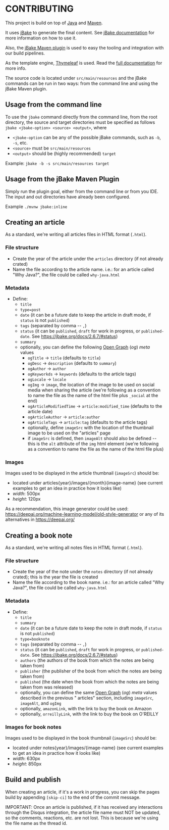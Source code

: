 # CONTRIBUTING

This project is build on top of [Java](https://www.java.com/en/) and [Maven](https://maven.apache.org/).

It uses [jBake](https://jbake.org/) to generate the final content. See [jBake documentation](https://jbake.org/docs/)
for more information on how to use it.

Also, the [jBake Maven plugin](https://github.com/jbake-org/jbake-maven-plugin) is used to easy the tooling and
integration with our build pipelines.

As the template engine, [Thymeleaf](https://www.thymeleaf.org/) is used. Read the
[full documentation](https://www.thymeleaf.org/documentation.html) for more info.

The source code is located under `src/main/resources` and the jBake commands can be run in two ways: from the command
line and using the jBake Maven plugin.

## Usage from the command line

To use the `jbake` command directly from the command line, from the root directory, the source and target
directories must be specified as follows `jbake <jbake-option> <source> <output>`, where

- `<jbake-option` can be any of the possible jBake commands, such as `-b`, `-s`, etc.
- `<source>` must be `src/main/resources`
- `<output>` should be (highly recommended) `target`

Example: `jbake -b -s src/main/resources target`

## Usage from the jBake Maven Plugin

Simply run the plugin goal, either from the command line or from you IDE. The input and out directories have already
been configured.

Example `./mvnw jbake:inline`

## Creating an article

As a standard, we're writing all articles files in HTML format (`.html`).

### File structure

- Create the year of the article under the `articles` directory (if not already crated)
- Name the file according to the article name. i.e.: for an article called "Why Java?", the file could be
  called `why-java.html`

### Metadata

- Define:
    * `title`
    * `type=post`
    * `date` (it can be a future date to keep the article in draft mode, if `status` is not `published`)
    * `tags` (separated by comma -- `,`)
    * `status` (it can be `published`, `draft` for work in progress, or `published-date`.
      See https://jbake.org/docs/2.6.7/#status)
    * `summary`
    * optionally, you can define the following [Open Graph](https://ogp.me/) (_og_) _meta_ values
        + `ogTitle` -> `title` (defaults to `title`)
        + `ogDesc` -> `description` (defaults to `summary`)
        + `ogAuthor` -> `author`
        + `ogKeyworkds` -> `keywords` (defaults to the article tags)
        + `ogLocale` -> `locale`
        + `ogImg` -> `image`, the location of the image to be used on social media when sharing the article (we're
          following as a convention to name the file as the name of the html file plus `_social` at the end)
        + `ogArticleModifiedTime` -> `article:modified_time` (defaults to the article date)
        + `ogArticleAuthor` -> `article:author`
        + `ogArticleTags` -> `article:tag` (defaults to the article tags)
        + optionally, define `imageSrc` with the location of the thumbnail image to be used on the "articles" page
        + if `imageSrc` is defined, then `imageAlt` should also be defined -- this is the `alt` attribute of the `img`
          html element (we're following as a convention to name the file as the name of the html file plus)

### Images

Images used to be displayed in the article thumbnail (`imageSrc`) should be:

- located under articles{year}/images/{month}{image-name} (see current examples to get an idea in practice how it looks
  like)
- _width_: 500px
- _height_: 120px

As a recommendation, this image generator could be used: https://deepai.org/machine-learning-model/old-style-generator
or any of its alternatives in https://deepai.org/

## Creating a book note

As a standard, we're writing all notes files in HTML format (`.html`).

### File structure

- Create the year of the note under the `notes` directory (if not already crated); this is the year the file is created
- Name the file according to the book name. i.e.: for an article called "Why Java?", the file could be
  called `why-java.html`

### Metadata

- Define:
    * `title`
    * `summary`
    * `date` (it can be a future date to keep the note in draft mode, if `status` is not `published`)
    * `type=booknote`
    * `tags` (separated by comma -- `,`)
    * `status` (it can be `published`, `draft` for work in progress, or `published-date`.
      See https://jbake.org/docs/2.6.7/#status)
    * `authors` (the authors of the book from which the notes are being taken from)
    * `publisher` (the publisher of the book from which the notes are being taken from)
    * `published` (the date when the book from which the notes are being taken from was released)
    * optionally, you can define the same [Open Graph](https://ogp.me/) (_og_) _meta_ values described in the previous "
      articles" section, including `imageSrc`, `imageAlt`, and `ogImg`
    * optionally, `amazonLink`, with the link to buy the book on Amazon
    * optionally, `orreillyLink`, with the link to buy the book on O'REILLY

### Images for book notes

Images used to be displayed in the book thumbnail (`imageSrc`) should be:

- located under notes{year}/images/{image-name} (see current examples to get an idea in practice how it looks
  like)
- _width_: 630px
- _height_: 850px

## Build and publish

When creating an article, if it's a work in progress, you can skip the pages build by appending `[skip-ci]` to the end
of the commit message.

IMPORTANT: Once an article is published, if it has received any interactions through the Disqus integration, the
article file name must NOT be updated, so the comments, reactions, etc. are not lost. This is because we're using the
file name as the thread id.

